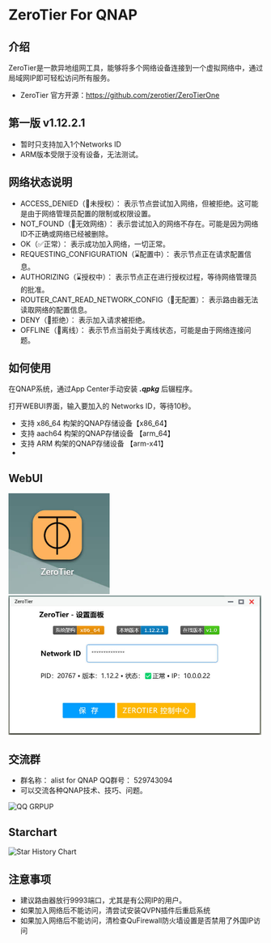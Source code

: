 # ZeroTier For QNAP
## 介绍
ZeroTier是一款异地组网工具，能够将多个网络设备连接到一个虚拟网络中，通过局域网IP即可轻松访问所有服务。
* ZeroTier 官方开源：https://github.com/zerotier/ZeroTierOne
  
## 第一版 v1.12.2.1
 * 暂时只支持加入1个Networks ID
 * ARM版本受限于没有设备，无法测试。
   
##  网络状态说明
 * ACCESS_DENIED（🚫未授权）： 表示节点尝试加入网络，但被拒绝。这可能是由于网络管理员配置的限制或权限设置。
 * NOT_FOUND（🚫无效网络）： 表示尝试加入的网络不存在。可能是因为网络ID不正确或网络已经被删除。
 * OK（✅正常）： 表示成功加入网络，一切正常。
 * REQUESTING_CONFIGURATION（⌛配置中）： 表示节点正在请求配置信息。
 * AUTHORIZING（⌛授权中）： 表示节点正在进行授权过程，等待网络管理员的批准。
 * ROUTER_CANT_READ_NETWORK_CONFIG（🚫无配置）： 表示路由器无法读取网络的配置信息。
 * DENY（🚫拒绝）： 表示加入请求被拒绝。
 * OFFLINE（🚫离线）： 表示节点当前处于离线状态，可能是由于网络连接问题。

## 如何使用
在QNAP系统，通过App Center手动安装 ***.qpkg*** 后辍程序。

打开WEBUI界面，输入要加入的 Networks ID，等待10秒。
* 支持 x86_64 构架的QNAP存储设备【x86_64】
* 支持 aach64 构架的QNAP存储设备 【arm_64】
* 支持 ARM 构架的QNAP存储设备 【arm-x41】
* 
## WebUI
<img src="https://raw.githubusercontent.com/iranee/qnap-zerotier/main/logo.jpg" width="200"/>
<img src="https://raw.githubusercontent.com/iranee/qnap-zerotier/main/WebUI.jpg" width="500"/>

## 交流群
* 群名称： alist for QNAP QQ群号： 529743094
* 可以交流各种QNAP技术、技巧、问题。
<img src="https://raw.githubusercontent.com/iranee/qnap-alist-webdav/main/qq-group.jpg" alt="QQ GRPUP" width="500"/>


## Starchart
![Star History Chart](https://api.star-history.com/svg?repos=iranee/qnap-zerotier&type=Date)

## 注意事项
 * 建议路由器放行9993端口，尤其是有公网IP的用户。
 * 如果加入网络后不能访问，清尝试安装QVPN插件后重启系统
 * 如果加入网络后不能访问，清检查QuFirewall防火墙设置是否禁用了外国IP访问
   
